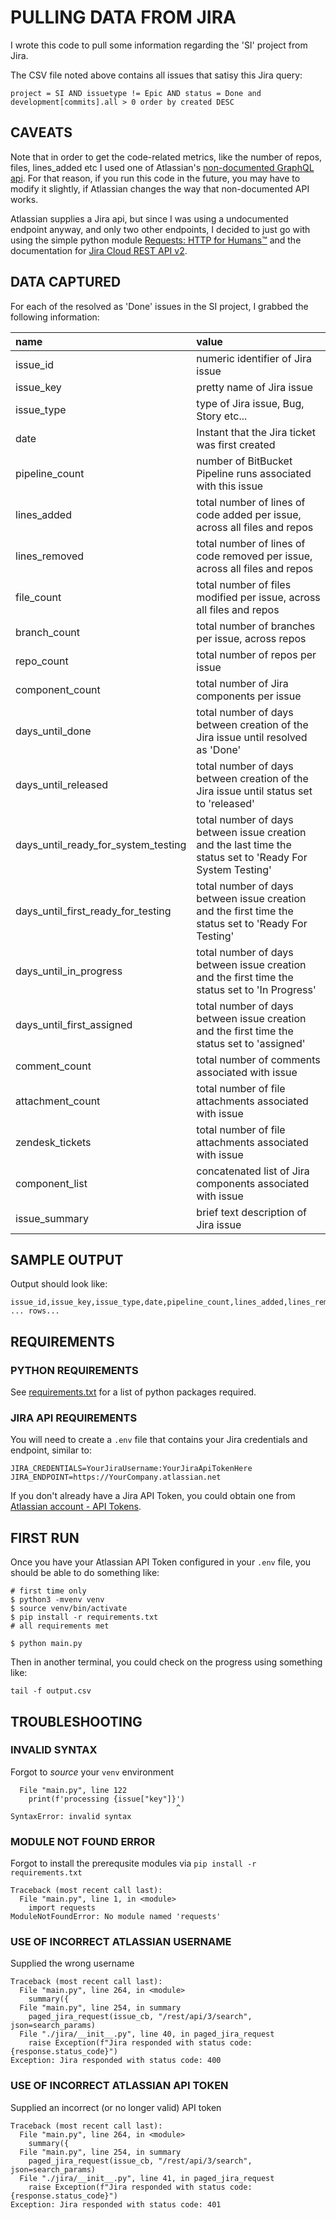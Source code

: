 # PULLING DATA FROM JIRA

I wrote this code to pull some information regarding the 'SI' project from Jira.

The CSV file noted above contains all issues that satisy this Jira query:

```
project = SI AND issuetype != Epic AND status = Done and development[commits].all > 0 order by created DESC
```

## CAVEATS

Note that in order to get the code-related metrics, like the number of repos, files, lines_added etc I used one of Atlassian's [non-documented
GraphQL api](jira/__init__.py).  For that reason, if you run this code in the future, you may have to modify it slightly, if Atlassian changes the way that
non-documented API works.

Atlassian supplies a Jira api, but since I was using a undocumented endpoint anyway, and only two other endpoints, I decided to
just go with using the simple python module [Requests: HTTP for Humans™](https://requests.readthedocs.io/) and the documentation for [Jira Cloud REST API v2](https://developer.atlassian.com/cloud/jira/platform/rest/v2/intro/).

## DATA CAPTURED

For each of the resolved as 'Done' issues in the SI project, I grabbed the following information:

name | value
:----|:-----
issue_id | numeric identifier of Jira issue
issue_key | pretty name of Jira issue
issue_type | type of Jira issue, Bug, Story etc...
date | Instant that the Jira ticket was first created
pipeline_count | number of BitBucket Pipeline runs associated with this issue
lines_added | total number of lines of code added per issue, across all files and repos
lines_removed | total number of lines of code removed per issue, across all files and repos
file_count | total number of files modified per issue, across all files and repos
branch_count | total number of branches per issue, across repos
repo_count | total number of repos per issue
component_count | total number of Jira components per issue
days_until_done | total number of days between creation of the Jira issue until resolved as 'Done'
days_until_released | total number of days between creation of the Jira issue until status set to 'released'
days_until_ready_for_system_testing | total number of days between issue creation and the last time the status set to 'Ready For System Testing'
days_until_first_ready_for_testing | total number of days between issue creation and the first time the status set to 'Ready For Testing'
days_until_in_progress | total number of days between issue creation and the first time the status set to 'In Progress'
days_until_first_assigned | total number of days between issue creation and the first time the status set to 'assigned'
comment_count | total number of comments associated with issue
attachment_count | total number of file attachments associated with issue
zendesk_tickets | total number of file attachments associated with issue
component_list | concatenated list of Jira components associated with issue
issue_summary | brief text description of Jira issue

## SAMPLE OUTPUT
Output should look like:

```
issue_id,issue_key,issue_type,date,pipeline_count,lines_added,lines_removed,file_count,branch_count,repo_count,component_count,days_until_done,days_until_released,days_until_ready_for_system_testing,days_until_first_ready_for_testing,days_until_in_progress,days_until_first_assigned,comment_count,attachment_count,zendesk_tickets,component_list,issue_summary
... rows...
```

## REQUIREMENTS

### PYTHON REQUIREMENTS

See [requirements.txt](requirements.txt) for a list of python packages required.

### JIRA API REQUIREMENTS

You will need to create a `.env` file that contains your Jira credentials and endpoint, similar to:

```
JIRA_CREDENTIALS=YourJiraUsername:YourJiraApiTokenHere
JIRA_ENDPOINT=https://YourCompany.atlassian.net
```

If you don't already have a Jira API Token, you could obtain one from [Atlassian account - API Tokens](https://id.atlassian.com/manage-profile/security/api-tokens).

## FIRST RUN

Once you have your Atlassian API Token configured in your `.env` file, you should be able to do something like:
```
# first time only
$ python3 -mvenv venv
$ source venv/bin/activate
$ pip install -r requirements.txt
# all requirements met

$ python main.py
```
Then in another terminal, you could check on the progress using something like:
```
tail -f output.csv
```

## TROUBLESHOOTING

### INVALID SYNTAX

Forgot to _source_ your `venv` environment

```
  File "main.py", line 122
    print(f'processing {issue["key"]}')
                                     ^
SyntaxError: invalid syntax
```

### MODULE NOT FOUND ERROR

Forgot to install the prerequsite modules via `pip install -r requirements.txt`
```
Traceback (most recent call last):
  File "main.py", line 1, in <module>
    import requests
ModuleNotFoundError: No module named 'requests'
```


### USE OF INCORRECT ATLASSIAN USERNAME

Supplied the wrong username

```
Traceback (most recent call last):
  File "main.py", line 264, in <module>
    summary({
  File "main.py", line 254, in summary
    paged_jira_request(issue_cb, "/rest/api/3/search", json=search_params)
  File "./jira/__init__.py", line 40, in paged_jira_request
    raise Exception(f"Jira responded with status code: {response.status_code}")
Exception: Jira responded with status code: 400
```

### USE OF INCORRECT ATLASSIAN API TOKEN

Supplied an incorrect (or no longer valid) API token
```
Traceback (most recent call last):
  File "main.py", line 264, in <module>
    summary({
  File "main.py", line 254, in summary
    paged_jira_request(issue_cb, "/rest/api/3/search", json=search_params)
  File "./jira/__init__.py", line 41, in paged_jira_request
    raise Exception(f"Jira responded with status code: {response.status_code}")
Exception: Jira responded with status code: 401
```
